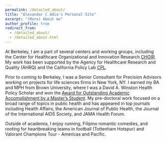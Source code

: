 ```yaml
---
permalink: /detailed_about/
title: "Alexander C Adia's Personal Site"
excerpt: "(More) About me"
author_profile: true
redirect_from: 
  - /detailed_about/
  - /detailed_about.html
---
```

At Berkeley, I am a part of several centers and working groups, including the Center for Healthcare Organizational and Innovation Research <u><a href="https://choir.berkeley.edu/team/trainees">CHOIR</a></u>. My work has been supported by the Agency for Healthcare Research and Quality (AHRQ) and the California Policy Lab <u><a href="https://www.capolicylab.org/data-resources/cpl-graduate-fellowship-grants/">CPL</a></u>. 

Prior to coming to Berkeley, I was a Senior Consultant for Precision Advisors working on projects for life sciences firms in New York, NY. I earned my BA and MPH from Brown University, where I was a David A. Winston Health Policy Scholar and won the <u><a href="https://graduateschool.brown.edu/news/2019-05-21/masters-awards">Award for Outstanding Academic Accomplishment by a Master’s Student</a></u>. My pre-doctoral work focused on a broad range of topics in public health and has appeared in top journals including Health Affairs, the American Journal of Public Health, the Journal of the International AIDS Society, and JAMA Health Forum. 

Outside of academia, I enjoy running, Filipino romantic comedies, and rooting for heartbreaking teams in football (Tottenham Hotspur) and Valorant Champions Tour - Americas and Pacific.